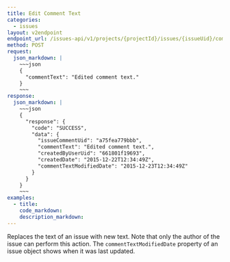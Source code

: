 ```yaml
---
title: Edit Comment Text
categories:
  - issues
layout: v2endpoint
endpoint_url: /issues-api/v1/projects/{projectId}/issues/{issueUid}/comments/{issueCommentUid}
method: POST
request:
  json_markdown: |
    ~~~json
    {
      "commentText": "Edited comment text."
    }
    ~~~
response:
  json_markdown: |
    ~~~json
    {
      "response": {
        "code": "SUCCESS",
        "data": {
          "issueCommentUid": "a75fea779bbb",
          "commentText": "Edited comment text.",
          "createdByUserUid": "661801f19693",
          "createdDate": "2015-12-22T12:34:49Z",
          "commentTextModifiedDate": "2015-12-23T12:34:49Z"
        }
      }
    }
    ~~~
examples:
  - title:
    code_markdown:
    description_markdown:
---
```


Replaces the text of an issue with new text. Note that only the author of the issue can perform this action. The `commentTextModifiedDate` property of an issue object shows when it was last updated.